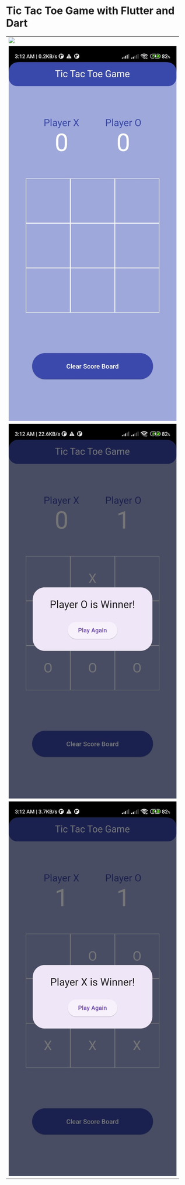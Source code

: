 # Tic Tac Toe Game with Flutter and Dart
<table>
  <tr>
    <td><img src='https://github.com/mrkzqsmv/Tic-Tac-Toe-game-with-Flutter-and-Dart/blob/main/app_screens/WhatsApp-Video-2023-09-30-at-316.gif'></td>
  </tr>
  <tr>
     <td><img src='https://github.com/mrkzqsmv/Tic-Tac-Toe-game-with-Flutter-and-Dart/blob/main/app_screens/WhatsApp%20Image%202023-09-30%20at%203.17.00%20AM.jpeg'></td>
  </tr>
  <tr>
    <td><img src='https://github.com/mrkzqsmv/Tic-Tac-Toe-game-with-Flutter-and-Dart/blob/main/app_screens/WhatsApp%20Image%202023-09-30%20at%203.17.00%20AM%20(1).jpeg'></td>
  </tr>
  <tr>
    <td><img src='https://github.com/mrkzqsmv/Tic-Tac-Toe-game-with-Flutter-and-Dart/blob/main/app_screens/WhatsApp%20Image%202023-09-30%20at%203.16.59%20AM.jpeg'></td>
  </tr>
</table>

